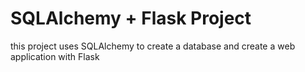 # SQLAlchemy + Flask Project
this project uses SQLAlchemy to create a database and create a web application with Flask